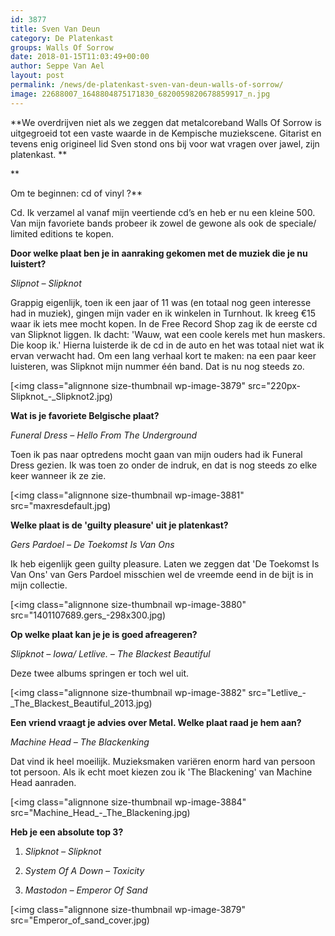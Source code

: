 ```yaml
---
id: 3877
title: Sven Van Deun 
category: De Platenkast
groups: Walls Of Sorrow
date: 2018-01-15T11:03:49+00:00
author: Seppe Van Ael
layout: post
permalink: /news/de-platenkast-sven-van-deun-walls-of-sorrow/
image: 22688007_1648804875171830_6820059820678859917_n.jpg
---
```

**We overdrijven niet als we zeggen dat metalcoreband Walls Of Sorrow is uitgegroeid tot een vaste waarde in de Kempische muziekscene. Gitarist en tevens enig origineel lid Sven stond ons bij voor wat vragen over jawel, zijn platenkast. **

**
  
Om te beginnen: cd of vinyl ?**
  
Cd. Ik verzamel al vanaf mijn veertiende cd’s en heb er nu een kleine 500. Van mijn favoriete bands probeer ik zowel de gewone als ook de speciale/ limited editions te kopen.

**Door welke plaat ben je in aanraking gekomen met de muziek die je nu luistert?**

_Slipnot – Slipknot_
  
Grappig eigenlijk, toen ik een jaar of 11 was (en totaal nog geen interesse had in muziek), gingen mijn vader en ik winkelen in Turnhout. Ik kreeg €15 waar ik iets mee mocht kopen. In de Free Record Shop zag ik de eerste cd van Slipknot liggen. Ik dacht: 'Wauw, wat een coole kerels met hun maskers. Die koop ik.' Hierna luisterde ik de cd in de auto en het was totaal niet wat ik ervan verwacht had. Om een lang verhaal kort te maken: na een paar keer luisteren, was Slipknot mijn nummer één band. Dat is nu nog steeds zo.

[<img class="alignnone size-thumbnail wp-image-3879" src="220px-Slipknot_-_Slipknot2.jpg)

**Wat is je favoriete Belgische plaat?**
  
_Funeral Dress – Hello From The Underground_
  
Toen ik pas naar optredens mocht gaan van mijn ouders had ik Funeral Dress gezien. Ik was toen zo onder de indruk, en dat is nog steeds zo elke keer wanneer ik ze zie.
  
[<img class="alignnone size-thumbnail wp-image-3881" src="maxresdefault.jpg)

**Welke plaat is de 'guilty pleasure' uit je platenkast?**

_Gers Pardoel – De Toekomst Is Van Ons_

Ik heb eigenlijk geen guilty pleasure. Laten we zeggen dat 'De Toekomst Is Van Ons' van Gers Pardoel misschien wel de vreemde eend in de bijt is in mijn collectie.

[<img class="alignnone size-thumbnail wp-image-3880" src="1401107689.gers_-298x300.jpg)

**Op welke plaat kan je je is goed afreageren?**
  
_Slipknot – Iowa/ Letlive. – The Blackest Beautiful_ 
  
Deze twee albums springen er toch wel uit.

[<img class="alignnone size-thumbnail wp-image-3882" src="Letlive_-_The_Blackest_Beautiful_2013.jpg)

**Een vriend vraagt je advies over Metal. Welke plaat raad je hem aan?**

_Machine Head – The Blackenking_

Dat vind ik heel moeilijk. Muzieksmaken variëren enorm hard van persoon tot persoon. Als ik echt moet kiezen zou ik 'The Blackening' van Machine Head aanraden.

[<img class="alignnone size-thumbnail wp-image-3884" src="Machine_Head_-_The_Blackening.jpg)

**Heb je een absolute top 3?**
  
1. _Slipknot – Slipknot_
  
2. _System Of A Down – Toxicity_
  
3. _Mastodon – Emperor Of Sand_

[<img class="alignnone size-thumbnail wp-image-3879" src="Emperor_of_sand_cover.jpg)